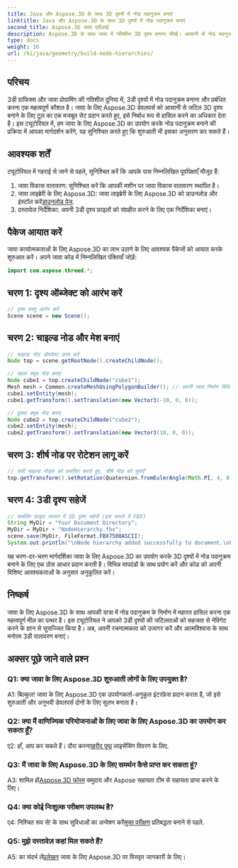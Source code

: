 ```yaml
---
title: Java और Aspose.3D के साथ 3D दृश्यों में नोड पदानुक्रम बनाएं
linktitle: Java और Aspose.3D के साथ 3D दृश्यों में नोड पदानुक्रम बनाएं
second_title: Aspose.3D जावा एपीआई
description: Aspose.3D के साथ जावा में गतिशील 3D दृश्य बनाना सीखें। आसानी से नोड पदानुक्रम बनाएं और अपने 3डी ग्राफ़िक्स गेम को उन्नत करें।
type: docs
weight: 16
url: /hi/java/geometry/build-node-hierarchies/
---
```

## परिचय

3डी ग्राफिक्स और जावा प्रोग्रामिंग की गतिशील दुनिया में, 3डी दृश्यों में नोड पदानुक्रम बनाना और प्रबंधित करना एक महत्वपूर्ण कौशल है। जावा के लिए Aspose.3D डेवलपर्स को आसानी से जटिल 3D दृश्य बनाने के लिए टूल का एक मजबूत सेट प्रदान करते हुए, इसे निर्बाध रूप से हासिल करने का अधिकार देता है। इस ट्यूटोरियल में, हम जावा के लिए Aspose.3D का उपयोग करके नोड पदानुक्रम बनाने की प्रक्रिया में आपका मार्गदर्शन करेंगे, यह सुनिश्चित करते हुए कि शुरुआती भी इसका अनुसरण कर सकते हैं।

## आवश्यक शर्तें

ट्यूटोरियल में गहराई से जाने से पहले, सुनिश्चित करें कि आपके पास निम्नलिखित पूर्वापेक्षाएँ मौजूद हैं:

1. जावा विकास वातावरण: सुनिश्चित करें कि आपकी मशीन पर जावा विकास वातावरण स्थापित है।
2.  जावा लाइब्रेरी के लिए Aspose.3D: जावा लाइब्रेरी के लिए Aspose.3D को डाउनलोड और इंस्टॉल करें[डाउनलोड पेज](https://releases.aspose.com/3d/java/).
3. दस्तावेज़ निर्देशिका: अपनी 3डी दृश्य फ़ाइलों को संग्रहीत करने के लिए एक निर्देशिका बनाएं।

## पैकेज आयात करें

जावा कार्यात्मकताओं के लिए Aspose.3D का लाभ उठाने के लिए आवश्यक पैकेजों को आयात करके शुरुआत करें। अपने जावा कोड में निम्नलिखित पंक्तियाँ जोड़ें:

```java
import com.aspose.threed.*;

```

## चरण 1: दृश्य ऑब्जेक्ट को आरंभ करें

```java
// दृश्य वस्तु आरंभ करें
Scene scene = new Scene();
```

## चरण 2: चाइल्ड नोड और मेश बनाएं

```java
// चाइल्ड नोड ऑब्जेक्ट प्राप्त करें
Node top = scene.getRootNode().createChildNode();

// पहला क्यूब नोड बनाएं
Node cube1 = top.createChildNode("cube1");
Mesh mesh = Common.createMeshUsingPolygonBuilder(); // अपनी जाल निर्माण विधि का प्रयोग करें
cube1.setEntity(mesh);
cube1.getTransform().setTranslation(new Vector3(-10, 0, 0));

// दूसरा क्यूब नोड बनाएं
Node cube2 = top.createChildNode("cube2");
cube2.setEntity(mesh);
cube2.getTransform().setTranslation(new Vector3(10, 0, 0));
```

## चरण 3: शीर्ष नोड पर रोटेशन लागू करें

```java
// सभी चाइल्ड नोड्स को प्रभावित करते हुए, शीर्ष नोड को घुमाएँ
top.getTransform().setRotation(Quaternion.fromEulerAngle(Math.PI, 4, 0));
```

## चरण 4: 3डी दृश्य सहेजें

```java
// समर्थित फ़ाइल स्वरूप में 3D दृश्य सहेजें (इस मामले में FBX)
String MyDir = "Your Document Directory";
MyDir = MyDir + "NodeHierarchy.fbx";
scene.save(MyDir, FileFormat.FBX7500ASCII);
System.out.println("\nNode hierarchy added successfully to document.\nFile saved at " + MyDir);
```

यह चरण-दर-चरण मार्गदर्शिका जावा के लिए Aspose.3D का उपयोग करके 3D दृश्यों में नोड पदानुक्रम बनाने के लिए एक ठोस आधार प्रदान करती है। विभिन्न मापदंडों के साथ प्रयोग करें और कोड को अपनी विशिष्ट आवश्यकताओं के अनुसार अनुकूलित करें।

## निष्कर्ष

जावा के लिए Aspose.3D के साथ आपकी यात्रा में नोड पदानुक्रम के निर्माण में महारत हासिल करना एक महत्वपूर्ण मील का पत्थर है। इस ट्यूटोरियल ने आपको 3डी दृश्यों की जटिलताओं को सहजता से नेविगेट करने के ज्ञान से सुसज्जित किया है। अब, अपनी रचनात्मकता को उजागर करें और आत्मविश्वास के साथ मनोरम 3डी वातावरण बनाएं।

## अक्सर पूछे जाने वाले प्रश्न

### Q1: क्या जावा के लिए Aspose.3D शुरुआती लोगों के लिए उपयुक्त है?

A1: बिल्कुल! जावा के लिए Aspose.3D एक उपयोगकर्ता-अनुकूल इंटरफ़ेस प्रदान करता है, जो इसे शुरुआती और अनुभवी डेवलपर्स दोनों के लिए सुलभ बनाता है।

### Q2: क्या मैं वाणिज्यिक परियोजनाओं के लिए जावा के लिए Aspose.3D का उपयोग कर सकता हूँ?

 ए2: हाँ, आप कर सकते हैं। दौरा करना[खरीद पृष्ठ](https://purchase.aspose.com/buy) लाइसेंसिंग विवरण के लिए.

### Q3: मैं जावा के लिए Aspose.3D के लिए समर्थन कैसे प्राप्त कर सकता हूं?

 A3: शामिल हों[Aspose.3D फोरम](https://forum.aspose.com/c/3d/18) समुदाय और Aspose सहायता टीम से सहायता प्राप्त करने के लिए।

### Q4: क्या कोई निःशुल्क परीक्षण उपलब्ध है?

 ए4: निश्चित रूप से! के साथ सुविधाओं का अन्वेषण करें[मुफ्त परीक्षण](https://releases.aspose.com/) प्रतिबद्धता बनाने से पहले.

### Q5: मुझे दस्तावेज़ कहां मिल सकते हैं?

 A5: का संदर्भ लें[प्रलेखन](https://reference.aspose.com/3d/java/) जावा के लिए Aspose.3D पर विस्तृत जानकारी के लिए।